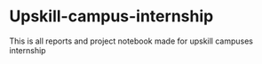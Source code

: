 # Upskill-campus-internship
This is all reports and project notebook made for upskill campuses internship

